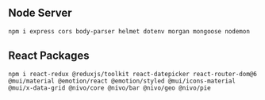 ## Node Server

```
npm i express cors body-parser helmet dotenv morgan mongoose nodemon
```

## React Packages

```
npm i react-redux @reduxjs/toolkit react-datepicker react-router-dom@6 @mui/material @emotion/react @emotion/styled @mui/icons-material @mui/x-data-grid @nivo/core @nivo/bar @nivo/geo @nivo/pie
```
